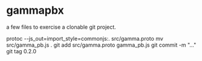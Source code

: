 # gammapbx
a few files to exercise a clonable git project.

protoc --js_out=import_style=commonjs:. src/gamma.proto
mv src/gamma_pb.js .
git add src/gamma.proto gamma_pb.js
git commit -m "..."
git tag 0.2.0
